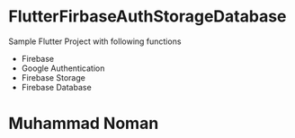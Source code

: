# FlutterFirbaseAuthStorageDatabase

Sample Flutter Project with following functions

- Firebase
- Google Authentication
- Firebase Storage 
- Firebase Database



# Muhammad Noman
